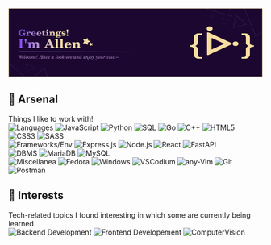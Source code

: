 <img src="assets/GHbanner.png">

## 🧰 Arsenal
Things I like to work with! <br />
![Languages](https://img.shields.io/badge/-Languages-511b84?style=for-the-badge) 
![JavaScript](https://img.shields.io/badge/javascript-310b4f.svg?style=for-the-badge&logo=javascript&logoColor=ffe787)
![Python](https://img.shields.io/badge/python-310b4f?style=for-the-badge&logo=python&logoColor=ffe787)
![SQL](https://img.shields.io/badge/sql-310b4f.svg?style=for-the-badge&logo=mariadb&logoColor=ffe787) 
![Go](https://img.shields.io/badge/go-310b4f.svg?style=for-the-badge&logo=go&logoColor=ffe787)
![C++](https://img.shields.io/badge/c++-310b4f.svg?style=for-the-badge&logo=c%2B%2B&logoColor=ffe787)
![HTML5](https://img.shields.io/badge/html5-310b4f.svg?style=for-the-badge&logo=html5&logoColor=ffe787)
![CSS3](https://img.shields.io/badge/css3-310b4f.svg?style=for-the-badge&logo=css3&logoColor=ffe787)
![SASS](https://img.shields.io/badge/SASS-310b4f.svg?style=for-the-badge&logo=SASS&logoColor=ffe787)
<br/>
![Frameworks/Env](https://img.shields.io/badge/-Frameworks%20%26%20envs-511b84?style=for-the-badge) 
![Express.js](https://img.shields.io/badge/express.js-310b4f.svg?style=for-the-badge&logo=express&logoColor=ffe787)
![Node.js](https://img.shields.io/badge/node.js-310b4f.svg?style=for-the-badge&logo=node.js&logoColor=ffe787)
![React](https://img.shields.io/badge/react-310b4f.svg?style=for-the-badge&logo=react&logoColor=ffe787)
![FastAPI](https://img.shields.io/badge/FastAPI-310b4f?style=for-the-badge&logo=fastapi&logoColor=ffe787)
<br/>
![DBMS](https://img.shields.io/badge/-DBMS-511b84?style=for-the-badge) 
![MariaDB](https://img.shields.io/badge/mariadb-310b4f.svg?style=for-the-badge&logo=mariadb&logoColor=ffe787) 
![MySQL](https://img.shields.io/badge/mysql-310b4f.svg?style=for-the-badge&logo=mysql&logoColor=ffe787) 
<br/>
![Miscellanea](https://img.shields.io/badge/-Miscellanea-511b84?style=for-the-badge) 
![Fedora](https://img.shields.io/badge/Fedora-310b4f?style=for-the-badge&logo=fedora&logoColor=ffe787)
![Windows](https://img.shields.io/badge/Windows-310b4f?style=for-the-badge&logo=windows&logoColor=ffe787)
![VSCodium](https://img.shields.io/badge/VSCodium-310b4f.svg?style=for-the-badge&logo=visual-studio-code&logoColor=ffe787)
![any-Vim](https://img.shields.io/badge/%2AVIM-310b4f.svg?style=for-the-badge&logo=vim&logoColor=ffe787)
![Git](https://img.shields.io/badge/git-%23310b4f.svg?style=for-the-badge&logo=git&logoColor=ffe787)
![Postman](https://img.shields.io/badge/postman-%23310b4f.svg?style=for-the-badge&logo=postman&logoColor=ffe787)

## 🌱 Interests
Tech-related topics I found interesting in which some are currently being learned <br/>
![Backend Development](https://img.shields.io/badge/-Backend%20Dev-511b84.svg?style=for-the-badge)
![Frontend Developement](https://img.shields.io/badge/-Frontend%20Web%20Dev-400a4c.svg?style=for-the-badge)
![ComputerVision](https://img.shields.io/badge/-Computer%20Vision-310b4f.svg?style=for-the-badge)

